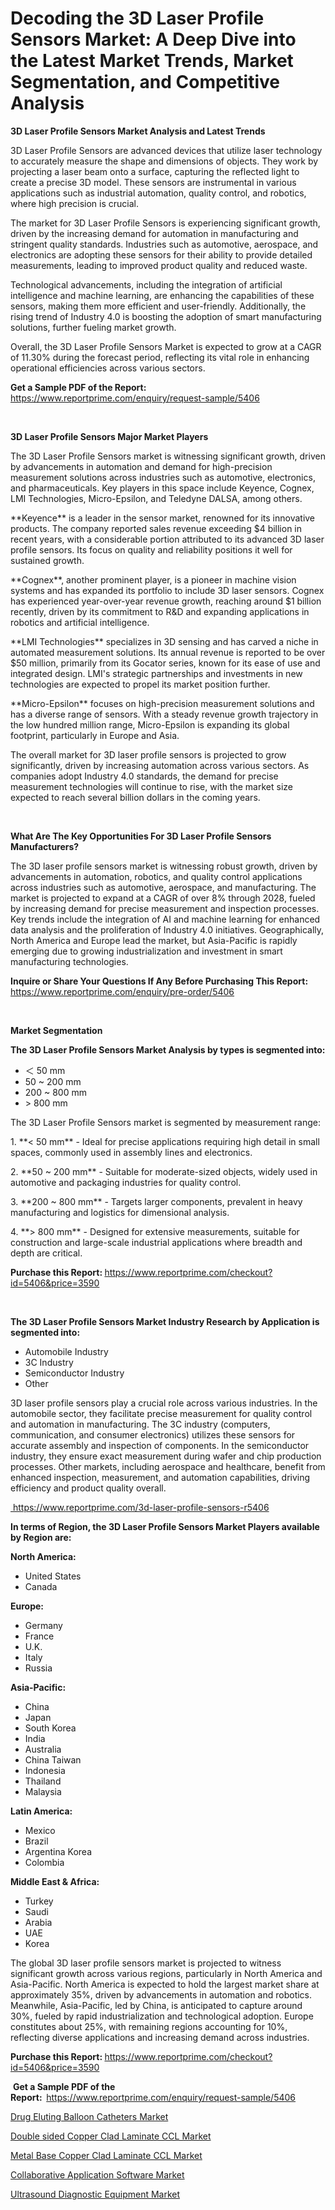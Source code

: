 <p><h1>Decoding the 3D Laser Profile Sensors Market: A Deep Dive into the Latest Market Trends, Market Segmentation, and Competitive Analysis</h1></p><p><strong>3D Laser Profile Sensors Market Analysis and Latest Trends</strong></p>
<p><p>3D Laser Profile Sensors are advanced devices that utilize laser technology to accurately measure the shape and dimensions of objects. They work by projecting a laser beam onto a surface, capturing the reflected light to create a precise 3D model. These sensors are instrumental in various applications such as industrial automation, quality control, and robotics, where high precision is crucial.</p><p>The market for 3D Laser Profile Sensors is experiencing significant growth, driven by the increasing demand for automation in manufacturing and stringent quality standards. Industries such as automotive, aerospace, and electronics are adopting these sensors for their ability to provide detailed measurements, leading to improved product quality and reduced waste.</p><p>Technological advancements, including the integration of artificial intelligence and machine learning, are enhancing the capabilities of these sensors, making them more efficient and user-friendly. Additionally, the rising trend of Industry 4.0 is boosting the adoption of smart manufacturing solutions, further fueling market growth.</p><p>Overall, the 3D Laser Profile Sensors Market is expected to grow at a CAGR of 11.30% during the forecast period, reflecting its vital role in enhancing operational efficiencies across various sectors.</p></p>
<p><strong>Get a Sample PDF of the Report:&nbsp;</strong> <a href="https://www.reportprime.com/enquiry/request-sample/5406">https://www.reportprime.com/enquiry/request-sample/5406</a></p>
<p>&nbsp;</p>
<p><strong>3D Laser Profile Sensors Major Market Players</strong></p>
<p><p>The 3D Laser Profile Sensors market is witnessing significant growth, driven by advancements in automation and demand for high-precision measurement solutions across industries such as automotive, electronics, and pharmaceuticals. Key players in this space include Keyence, Cognex, LMI Technologies, Micro-Epsilon, and Teledyne DALSA, among others.</p><p>**Keyence** is a leader in the sensor market, renowned for its innovative products. The company reported sales revenue exceeding $4 billion in recent years, with a considerable portion attributed to its advanced 3D laser profile sensors. Its focus on quality and reliability positions it well for sustained growth.</p><p>**Cognex**, another prominent player, is a pioneer in machine vision systems and has expanded its portfolio to include 3D laser sensors. Cognex has experienced year-over-year revenue growth, reaching around $1 billion recently, driven by its commitment to R&D and expanding applications in robotics and artificial intelligence.</p><p>**LMI Technologies** specializes in 3D sensing and has carved a niche in automated measurement solutions. Its annual revenue is reported to be over $50 million, primarily from its Gocator series, known for its ease of use and integrated design. LMI's strategic partnerships and investments in new technologies are expected to propel its market position further.</p><p>**Micro-Epsilon** focuses on high-precision measurement solutions and has a diverse range of sensors. With a steady revenue growth trajectory in the low hundred million range, Micro-Epsilon is expanding its global footprint, particularly in Europe and Asia.</p><p>The overall market for 3D laser profile sensors is projected to grow significantly, driven by increasing automation across various sectors. As companies adopt Industry 4.0 standards, the demand for precise measurement technologies will continue to rise, with the market size expected to reach several billion dollars in the coming years.</p></p>
<p>&nbsp;</p>
<p><strong>What Are The Key Opportunities For 3D Laser Profile Sensors Manufacturers?</strong></p>
<p><p>The 3D laser profile sensors market is witnessing robust growth, driven by advancements in automation, robotics, and quality control applications across industries such as automotive, aerospace, and manufacturing. The market is projected to expand at a CAGR of over 8% through 2028, fueled by increasing demand for precise measurement and inspection processes. Key trends include the integration of AI and machine learning for enhanced data analysis and the proliferation of Industry 4.0 initiatives. Geographically, North America and Europe lead the market, but Asia-Pacific is rapidly emerging due to growing industrialization and investment in smart manufacturing technologies.</p></p>
<p><strong>Inquire or Share Your Questions If Any Before Purchasing This Report:</strong> <a href="https://www.reportprime.com/enquiry/pre-order/5406">https://www.reportprime.com/enquiry/pre-order/5406</a></p>
<p>&nbsp;</p>
<p><strong>Market Segmentation</strong></p>
<p><strong>The 3D Laser Profile Sensors Market Analysis by types is segmented into:</strong></p>
<p><ul><li>＜ 50 mm</li><li>50 ~ 200 mm</li><li>200 ~ 800 mm</li><li>> 800 mm</li></ul></p>
<p><p>The 3D Laser Profile Sensors market is segmented by measurement range: </p><p>1. **< 50 mm** - Ideal for precise applications requiring high detail in small spaces, commonly used in assembly lines and electronics.</p><p>2. **50 ~ 200 mm** - Suitable for moderate-sized objects, widely used in automotive and packaging industries for quality control.</p><p>3. **200 ~ 800 mm** - Targets larger components, prevalent in heavy manufacturing and logistics for dimensional analysis.</p><p>4. **> 800 mm** - Designed for extensive measurements, suitable for construction and large-scale industrial applications where breadth and depth are critical.</p></p>
<p><strong>Purchase this Report:&nbsp;</strong><a href="https://www.reportprime.com/checkout?id=5406&price=3590">https://www.reportprime.com/checkout?id=5406&price=3590</a></p>
<p>&nbsp;</p>
<p><strong>The 3D Laser Profile Sensors Market Industry Research by Application is segmented into:</strong></p>
<p><ul><li>Automobile Industry</li><li>3C Industry</li><li>Semiconductor Industry</li><li>Other</li></ul></p>
<p><p>3D laser profile sensors play a crucial role across various industries. In the automobile sector, they facilitate precise measurement for quality control and automation in manufacturing. The 3C industry (computers, communication, and consumer electronics) utilizes these sensors for accurate assembly and inspection of components. In the semiconductor industry, they ensure exact measurement during wafer and chip production processes. Other markets, including aerospace and healthcare, benefit from enhanced inspection, measurement, and automation capabilities, driving efficiency and product quality overall.</p></p>
<p><a href="https://www.reportprime.com/3d-laser-profile-sensors-r5406">&nbsp;https://www.reportprime.com/3d-laser-profile-sensors-r5406</a></p>
<p><strong>In terms of Region, the 3D Laser Profile Sensors Market Players available by Region are:</strong></p>
<p>
    <p> <strong> North America: </strong>
        <ul>
            <li>United States</li>
            <li>Canada</li>
        </ul>
        </p> 
    <p> <strong> Europe: </strong>
        <ul>
            <li>Germany</li>
            <li>France</li>
            <li>U.K.</li>
            <li>Italy</li>
            <li>Russia</li>
        </ul>
        </p> 
    <p> <strong> Asia-Pacific: </strong>
        <ul>
            <li>China</li>
            <li>Japan</li>
            <li>South Korea</li>
            <li>India</li>
            <li>Australia</li>
            <li>China Taiwan</li>
            <li>Indonesia</li>
            <li>Thailand</li>
            <li>Malaysia</li>
        </ul>
        </p> 
    <p> <strong> Latin America: </strong>
        <ul>
            <li>Mexico</li>
            <li>Brazil</li>
            <li>Argentina Korea</li>
            <li>Colombia</li>
        </ul>
        </p> 
    <p> <strong> Middle East & Africa: </strong>
        <ul>
            <li>Turkey</li>
            <li>Saudi</li>
            <li>Arabia</li>
            <li>UAE</li>
            <li>Korea</li>
        </ul>
    </p>
    </p>
<p><p>The global 3D laser profile sensors market is projected to witness significant growth across various regions, particularly in North America and Asia-Pacific. North America is expected to hold the largest market share at approximately 35%, driven by advancements in automation and robotics. Meanwhile, Asia-Pacific, led by China, is anticipated to capture around 30%, fueled by rapid industrialization and technological adoption. Europe constitutes about 25%, with remaining regions accounting for 10%, reflecting diverse applications and increasing demand across industries.</p></p>
<p><strong>Purchase this Report: </strong><a href="https://www.reportprime.com/checkout?id=5406&price=3590">https://www.reportprime.com/checkout?id=5406&price=3590</a></p>
<p>&nbsp;<strong>Get a Sample PDF of the Report:&nbsp;&nbsp;</strong><a href="https://www.reportprime.com/enquiry/request-sample/5406">https://www.reportprime.com/enquiry/request-sample/5406</a></p>
<p><strong></strong></p>
<p><p><a href="https://www.linkedin.com/pulse/market-trends-global-drug-eluting-balloon-catheters-yhvpc?trackingId=ee%2FZU9%2BuTFKqeIuSUj54XQ%3D%3D">Drug Eluting Balloon Catheters Market</a></p><p><a href="https://github.com/LaurenHoover80/Market-Research-Report-List-1/blob/main/double-sided-copper-clad-laminate-ccl-market.md">Double sided Copper Clad Laminate CCL Market</a></p><p><a href="https://github.com/MariaWashington76/Market-Research-Report-List-1/blob/main/metal-base-copper-clad-laminate-ccl-market.md">Metal Base Copper Clad Laminate CCL Market</a></p><p><a href="https://issuu.com/reportprime-2/docs/collaborative-application-software-_aa3e85e426842c">Collaborative Application Software Market</a></p><p><a href="https://www.linkedin.com/pulse/global-ultrasound-diagnostic-equipment-industry-research-report-rzkuc?trackingId=qm0H2v07SRmS8KeTBLVKMA%3D%3D">Ultrasound Diagnostic Equipment Market</a></p></p>